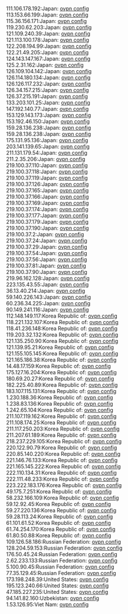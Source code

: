 111.106.178.192:Japan: [ovpn config](vpn/111_106_178_192.ovpn)  
113.153.66.199:Japan: [ovpn config](vpn/113_153_66_199.ovpn)  
115.36.156.171:Japan: [ovpn config](vpn/115_36_156_171.ovpn)  
119.230.62.203:Japan: [ovpn config](vpn/119_230_62_203.ovpn)  
121.109.240.39:Japan: [ovpn config](vpn/121_109_240_39.ovpn)  
121.113.100.178:Japan: [ovpn config](vpn/121_113_100_178.ovpn)  
122.208.194.99:Japan: [ovpn config](vpn/122_208_194_99.ovpn)  
122.21.49.205:Japan: [ovpn config](vpn/122_21_49_205.ovpn)  
124.143.147.167:Japan: [ovpn config](vpn/124_143_147_167.ovpn)  
125.2.31.162:Japan: [ovpn config](vpn/125_2_31_162.ovpn)  
126.109.104.142:Japan: [ovpn config](vpn/126_109_104_142.ovpn)  
126.114.180.134:Japan: [ovpn config](vpn/126_114_180_134.ovpn)  
126.126.117.232:Japan: [ovpn config](vpn/126_126_117_232.ovpn)  
126.34.157.215:Japan: [ovpn config](vpn/126_34_157_215.ovpn)  
126.37.215.191:Japan: [ovpn config](vpn/126_37_215_191.ovpn)  
133.203.101.25:Japan: [ovpn config](vpn/133_203_101_25.ovpn)  
147.192.140.77:Japan: [ovpn config](vpn/147_192_140_77.ovpn)  
153.129.143.173:Japan: [ovpn config](vpn/153_129_143_173.ovpn)  
153.192.46.150:Japan: [ovpn config](vpn/153_192_46_150.ovpn)  
159.28.136.238:Japan: [ovpn config](vpn/159_28_136_238.ovpn)  
159.28.136.238:Japan: [ovpn config](vpn/159_28_136_238.ovpn)  
175.131.95.136:Japan: [ovpn config](vpn/175_131_95_136.ovpn)  
203.141.139.65:Japan: [ovpn config](vpn/203_141_139_65.ovpn)  
211.131.179.54:Japan: [ovpn config](vpn/211_131_179_54.ovpn)  
211.2.35.206:Japan: [ovpn config](vpn/211_2_35_206.ovpn)  
219.100.37.110:Japan: [ovpn config](vpn/219_100_37_110.ovpn)  
219.100.37.118:Japan: [ovpn config](vpn/219_100_37_118.ovpn)  
219.100.37.119:Japan: [ovpn config](vpn/219_100_37_119.ovpn)  
219.100.37.126:Japan: [ovpn config](vpn/219_100_37_126.ovpn)  
219.100.37.165:Japan: [ovpn config](vpn/219_100_37_165.ovpn)  
219.100.37.166:Japan: [ovpn config](vpn/219_100_37_166.ovpn)  
219.100.37.169:Japan: [ovpn config](vpn/219_100_37_169.ovpn)  
219.100.37.174:Japan: [ovpn config](vpn/219_100_37_174.ovpn)  
219.100.37.177:Japan: [ovpn config](vpn/219_100_37_177.ovpn)  
219.100.37.179:Japan: [ovpn config](vpn/219_100_37_179.ovpn)  
219.100.37.190:Japan: [ovpn config](vpn/219_100_37_190.ovpn)  
219.100.37.2:Japan: [ovpn config](vpn/219_100_37_2.ovpn)  
219.100.37.24:Japan: [ovpn config](vpn/219_100_37_24.ovpn)  
219.100.37.29:Japan: [ovpn config](vpn/219_100_37_29.ovpn)  
219.100.37.54:Japan: [ovpn config](vpn/219_100_37_54.ovpn)  
219.100.37.56:Japan: [ovpn config](vpn/219_100_37_56.ovpn)  
219.100.37.81:Japan: [ovpn config](vpn/219_100_37_81.ovpn)  
219.100.37.90:Japan: [ovpn config](vpn/219_100_37_90.ovpn)  
219.96.162.128:Japan: [ovpn config](vpn/219_96_162_128.ovpn)  
223.135.43.55:Japan: [ovpn config](vpn/223_135_43_55.ovpn)  
36.13.40.214:Japan: [ovpn config](vpn/36_13_40_214.ovpn)  
59.140.226.143:Japan: [ovpn config](vpn/59_140_226_143.ovpn)  
60.236.34.225:Japan: [ovpn config](vpn/60_236_34_225.ovpn)  
90.149.241.116:Japan: [ovpn config](vpn/90_149_241_116.ovpn)  
112.148.149.117:Korea Republic of: [ovpn config](vpn/112_148_149_117.ovpn)  
118.221.132.107:Korea Republic of: [ovpn config](vpn/118_221_132_107.ovpn)  
118.41.236.148:Korea Republic of: [ovpn config](vpn/118_41_236_148.ovpn)  
119.203.32.132:Korea Republic of: [ovpn config](vpn/119_203_32_132.ovpn)  
121.135.250.90:Korea Republic of: [ovpn config](vpn/121_135_250_90.ovpn)  
121.139.95.21:Korea Republic of: [ovpn config](vpn/121_139_95_21.ovpn)  
121.155.105.145:Korea Republic of: [ovpn config](vpn/121_155_105_145.ovpn)  
121.165.186.38:Korea Republic of: [ovpn config](vpn/121_165_186_38.ovpn)  
14.48.17.159:Korea Republic of: [ovpn config](vpn/14_48_17_159.ovpn)  
175.127.16.204:Korea Republic of: [ovpn config](vpn/175_127_16_204.ovpn)  
180.69.20.27:Korea Republic of: [ovpn config](vpn/180_69_20_27.ovpn)  
182.225.40.89:Korea Republic of: [ovpn config](vpn/182_225_40_89.ovpn)  
183.107.115.131:Korea Republic of: [ovpn config](vpn/183_107_115_131.ovpn)  
1.230.188.36:Korea Republic of: [ovpn config](vpn/1_230_188_36.ovpn)  
1.238.83.136:Korea Republic of: [ovpn config](vpn/1_238_83_136.ovpn)  
1.242.65.104:Korea Republic of: [ovpn config](vpn/1_242_65_104.ovpn)  
211.107.119.162:Korea Republic of: [ovpn config](vpn/211_107_119_162.ovpn)  
211.108.174.25:Korea Republic of: [ovpn config](vpn/211_108_174_25.ovpn)  
211.117.250.203:Korea Republic of: [ovpn config](vpn/211_117_250_203.ovpn)  
211.207.61.189:Korea Republic of: [ovpn config](vpn/211_207_61_189.ovpn)  
218.237.229.105:Korea Republic of: [ovpn config](vpn/218_237_229_105.ovpn)  
220.122.90.79:Korea Republic of: [ovpn config](vpn/220_122_90_79.ovpn)  
220.85.140.220:Korea Republic of: [ovpn config](vpn/220_85_140_220.ovpn)  
221.146.76.133:Korea Republic of: [ovpn config](vpn/221_146_76_133.ovpn)  
221.165.145.222:Korea Republic of: [ovpn config](vpn/221_165_145_222.ovpn)  
222.110.134.31:Korea Republic of: [ovpn config](vpn/222_110_134_31.ovpn)  
222.111.48.233:Korea Republic of: [ovpn config](vpn/222_111_48_233.ovpn)  
223.222.183.176:Korea Republic of: [ovpn config](vpn/223_222_183_176.ovpn)  
49.175.7.251:Korea Republic of: [ovpn config](vpn/49_175_7_251.ovpn)  
58.232.166.109:Korea Republic of: [ovpn config](vpn/58_232_166_109.ovpn)  
59.12.92.45:Korea Republic of: [ovpn config](vpn/59_12_92_45.ovpn)  
59.27.220.136:Korea Republic of: [ovpn config](vpn/59_27_220_136.ovpn)  
59.28.113.24:Korea Republic of: [ovpn config](vpn/59_28_113_24.ovpn)  
61.101.61.52:Korea Republic of: [ovpn config](vpn/61_101_61_52.ovpn)  
61.74.254.170:Korea Republic of: [ovpn config](vpn/61_74_254_170.ovpn)  
61.80.50.88:Korea Republic of: [ovpn config](vpn/61_80_50_88.ovpn)  
109.126.58.186:Russian Federation: [ovpn config](vpn/109_126_58_186.ovpn)  
128.204.59.153:Russian Federation: [ovpn config](vpn/128_204_59_153.ovpn)  
176.50.45.24:Russian Federation: [ovpn config](vpn/176_50_45_24.ovpn)  
2.62.233.133:Russian Federation: [ovpn config](vpn/2_62_233_133.ovpn)  
5.100.90.45:Russian Federation: [ovpn config](vpn/5_100_90_45.ovpn)  
77.35.129.45:Russian Federation: [ovpn config](vpn/77_35_129_45.ovpn)  
173.198.248.39:United States: [ovpn config](vpn/173_198_248_39.ovpn)  
195.123.240.66:United States: [ovpn config](vpn/195_123_240_66.ovpn)  
47.185.227.235:United States: [ovpn config](vpn/47_185_227_235.ovpn)  
94.141.82.160:Uzbekistan: [ovpn config](vpn/94_141_82_160.ovpn)  
1.53.126.95:Viet Nam: [ovpn config](vpn/1_53_126_95.ovpn)  
